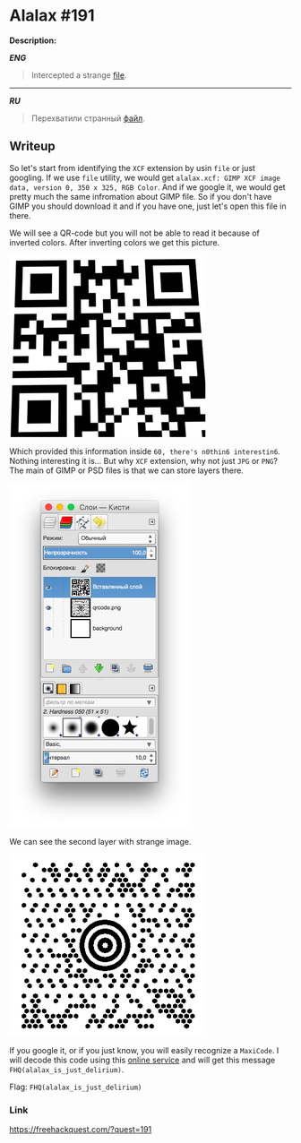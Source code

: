 # Alalax #191
**Description:**

***ENG***
> Intercepted a strange [file](/FHQ/files/steganography/alalax.xcf).

---

***RU***
> Перехватили странный [файл](/FHQ/files/steganography/alalax.xcf).

## Writeup

So let's start from identifying the `XCF` extension by usin `file` or just googling. If we use `file` utility, we would get `alalax.xcf: GIMP XCF image data, version 0, 350 x 325, RGB Color`. And if we google it, we would get pretty much the same infromation about GIMP file. So if you don't have GIMP you should download it and if you have one, just let's open this file in there. 

We will see a QR-code but you will not be able to read it because of inverted colors. After inverting colors we get this picture.

![QRcode](/FHQ/images/steganography/QRalalax.png)

Which provided this information inside `60, there's n0thin6 interestin6`. Nothing interesting it is... But why `XCF` extension, why not just `JPG` or `PNG`? The main of GIMP or PSD files is that we can store layers there.

![Layers](/FHQ/images/steganography/alalaxLayers.png)

We can see the second layer with strange image.

![maxicode](/FHQ/images/steganography/alalaxmaxi.png)

If you google it, or if you just know, you will easily recognize a `MaxiCode`. I will decode this code using this [online service](https://zxing.org/w/decode.jspx) and will get this message `FHQ(alalax_is_just_delirium)`.

Flag: `FHQ(alalax_is_just_delirium)`

### Link

https://freehackquest.com/?quest=191

